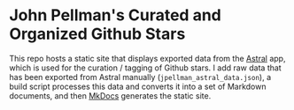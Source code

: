 # John Pellman's Curated and Organized Github Stars

This repo hosts a static site that displays exported data from the [Astral](https://github.com/astralapp/astral) app, which is used for the curation / tagging of Github stars.  I add raw data that has been exported from Astral manually (`jpellman_astral_data.json`), a build script processes this data and converts it into a set of Markdown documents, and then [MkDocs](https://www.mkdocs.org/) generates the static site.

